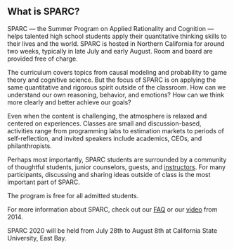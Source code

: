 <!---
layout: page
title: What is SPARC?
permalink: /whatissparc/
nav_order: 5 
--->

## What is SPARC?

SPARC — the Summer Program on Applied Rationality and Cognition — helps talented high school students apply their quantitative thinking skills to their lives and the world. SPARC is hosted in Northern California for around two weeks, typically in late July and early August. Room and board are provided free of charge.

The curriculum covers topics from causal modeling and probability to game theory and cognitive science. But the focus of SPARC is on applying the same quantitative and rigorous spirit outside of the classroom. How can we understand our own reasoning, behavior, and emotions? How can we think more clearly and better achieve our goals?

Even when the content is challenging, the atmosphere is relaxed and centered on experiences. Classes are small and discussion-based, activities range from programming labs to estimation markets to periods of self-reflection, and invited speakers include academics, CEOs, and philanthropists.

Perhaps most importantly, SPARC students are surrounded by a community of thoughtful students, junior counselors, guests, and [instructors]({{"/instructors/"}}). For many participants, discussing and sharing ideas outside of class is the most important part of SPARC.

The program is free for all admitted students.

For more information about SPARC, check out our [FAQ]({{"/faq/"}}) or our [video]({{"/video/"}}) from 2014.

SPARC 2020 will be held from July 28th to August 8th at California State University, East Bay.
